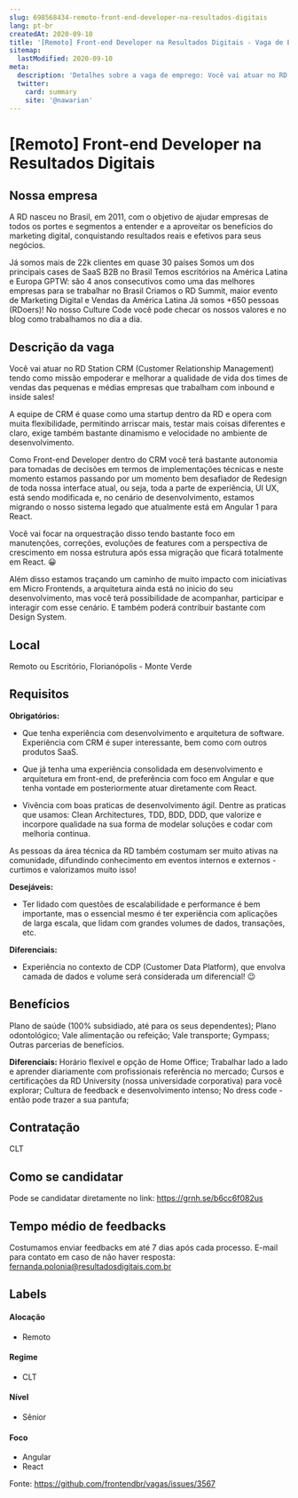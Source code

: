 ```yaml
---
slug: 698568434-remoto-front-end-developer-na-resultados-digitais
lang: pt-br
createdAt: 2020-09-10
title: '[Remoto] Front-end Developer na Resultados Digitais - Vaga de Emprego'
sitemap:
  lastModified: 2020-09-10
meta:
  description: 'Detalhes sobre a vaga de emprego: Você vai atuar no RD Station CRM (Customer Relationship Management) tendo como missão empoderar e melhorar a qualidade de vida dos times de vendas das pequenas e médias empresas que trabalham com inbound e inside sales! A equipe de CRM é quase como uma startup dentro da RD e opera com muita flexibilidade, permitindo arriscar mais, testar mais coisas diferentes e claro, exige também bastante dinamismo e velocidade no ambiente de desenvolvimento.  Como Front-end Developer dentro do CRM você terá bastante autonomia para tomadas de decisões em termos de implementações técnicas e neste momento estamos passando por um momento bem desafiador de Redesign de toda nossa interface atual, ou seja, toda a parte de experiência, UI UX, está sendo modificada e, no cenário de desenvolvimento, estamos migrando o nosso sistema legado que atualmente está em Angular 1 para React.  Você vai focar na orquestração disso tendo bastante foco em manutenções, correções, evoluções de features com a perspectiva de crescimento em nossa estrutura após essa migração que ficará totalmente em React. 😀 Além disso estamos traçando um caminho de muito impacto com iniciativas em Micro Frontends, a arquitetura ainda está no inicio do seu desenvolvimento, mas você terá possibilidade de acompanhar, participar e interagir com esse cenário. E também poderá contribuir bastante com Design System.'
  twitter:
    card: summary
    site: '@nawarian'
---
```


# [Remoto] Front-end Developer na Resultados Digitais


## Nossa empresa

A RD nasceu no Brasil, em 2011, com o objetivo de ajudar empresas de todos os portes e segmentos a entender e a aproveitar os benefícios do marketing digital, conquistando resultados reais e efetivos para seus negócios.

Já somos mais de 22k clientes em quase 30 países
Somos um dos principais cases de SaaS B2B no Brasil
Temos escritórios na América Latina e Europa
GPTW: são 4 anos consecutivos como uma das melhores empresas para se trabalhar no Brasil
Criamos o RD Summit, maior evento de Marketing Digital e Vendas da América Latina
Já somos +650 pessoas (RDoers)!
No nosso Culture Code você pode checar os nossos valores e no blog como trabalhamos no dia a dia.
 
## Descrição da vaga

Você vai atuar no RD Station CRM (Customer Relationship Management) tendo como missão empoderar e melhorar a qualidade de vida dos times de vendas das pequenas e médias empresas que trabalham com inbound e inside sales!

A equipe de CRM é quase como uma startup dentro da RD e opera com muita flexibilidade, permitindo arriscar mais, testar mais coisas diferentes e claro, exige também bastante dinamismo e velocidade no ambiente de desenvolvimento. 

Como Front-end Developer dentro do CRM você terá bastante autonomia para tomadas de decisões em termos de implementações técnicas e neste momento estamos passando por um momento bem desafiador de Redesign de toda nossa interface atual, ou seja, toda a parte de experiência, UI UX, está sendo modificada e, no cenário de desenvolvimento, estamos migrando o nosso sistema legado que atualmente está em Angular 1 para React. 

Você vai focar na orquestração disso tendo bastante foco em manutenções, correções, evoluções de features com a perspectiva de crescimento em nossa estrutura após essa migração que ficará totalmente em React. 😀

Além disso estamos traçando um caminho de muito impacto com iniciativas em Micro Frontends, a arquitetura ainda está no inicio do seu desenvolvimento, mas você terá possibilidade de acompanhar, participar e interagir com esse cenário. E também poderá contribuir bastante com Design System.

## Local

Remoto ou Escritório, Florianópolis - Monte Verde

## Requisitos

**Obrigatórios:**
 

- Que tenha experiência com desenvolvimento e arquitetura de software. Experiência com CRM é super interessante, bem como com outros produtos SaaS.

- Que já tenha uma experiência consolidada em desenvolvimento e arquitetura em front-end, de preferência com foco em Angular e que tenha vontade em posteriormente atuar diretamente com React. 

- Vivência com boas praticas de desenvolvimento ágil. Dentre as praticas que usamos: Clean Architectures, TDD, BDD, DDD, que valorize e incorpore qualidade na sua forma de modelar soluções e codar com melhoria continua.

As pessoas da área técnica da RD também costumam ser muito ativas na comunidade, difundindo conhecimento em eventos internos e externos - curtimos e valorizamos muito isso!

**Desejáveis:**
- Ter lidado com questões de escalabilidade e performance é bem importante, mas o essencial mesmo é ter experiência com aplicações de larga escala, que lidam com grandes volumes de dados, transações, etc.

**Diferenciais:**
- Experiência no contexto de CDP (Customer Data Platform), que envolva camada de dados e volume será considerada um diferencial! 😉


## Benefícios

Plano de saúde (100% subsidiado, até para os seus dependentes);
Plano odontológico;
Vale alimentação ou refeição;
Vale transporte;
Gympass;
Outras parcerias de benefícios.

**Diferenciais:**
Horário flexível e opção de Home Office;
Trabalhar lado a lado e aprender diariamente com profissionais referência no mercado;
Cursos e certificações da RD University (nossa universidade corporativa) para você explorar;
Cultura de feedback e desenvolvimento intenso;
No dress code - então pode trazer a sua pantufa;


## Contratação

CLT

## Como se candidatar

Pode se candidatar diretamente no link: https://grnh.se/b6cc6f082us

## Tempo médio de feedbacks

Costumamos enviar feedbacks em até 7 dias após cada processo.
E-mail para contato em caso de não haver resposta: fernanda.polonia@resultadosdigitais.com.br

## Labels
<!-- retire os labels que não fazem sentido à vaga -->

#### Alocação
- Remoto

#### Regime
- CLT

#### Nível

- Sênior

#### Foco
- Angular
- React



Fonte: https://github.com/frontendbr/vagas/issues/3567